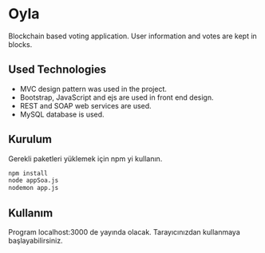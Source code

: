 # Oyla

Blockchain based voting application. User information and votes are kept in blocks.

## Used Technologies

- MVC design pattern was used in the project.
- Bootstrap, JavaScript and ejs are used in front end design.
- REST and SOAP web services are used.
- MySQL database is used.

## Kurulum

Gerekli paketleri yüklemek için npm yi kullanın.

```bash
npm install
node appSoa.js
nodemon app.js
```

## Kullanım

Program localhost:3000 de yayında olacak.
Tarayıcınızdan kullanmaya başlayabilirsiniz.
